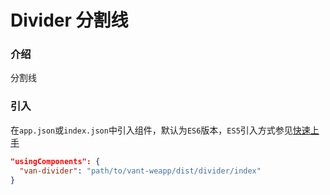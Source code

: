 # Divider 分割线

### 介绍

分割线

### 引入

在`app.json`或`index.json`中引入组件，默认为`ES6`版本，`ES5`引入方式参见[快速上手](#/quickstart)

```json
"usingComponents": {
  "van-divider": "path/to/vant-weapp/dist/divider/index"
}
```